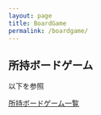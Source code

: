 ```yaml
---
layout: page
title: BoardGame
permalink: /boardgame/
---
```


## 所持ボードゲーム


以下を参照

[所持ボードゲーム一覧](https://bodoge.hoobby.net/friends/1198/boardgames/have)
